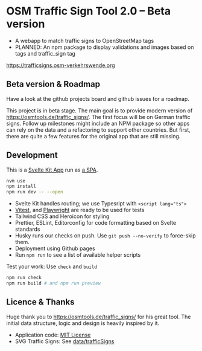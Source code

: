 # OSM Traffic Sign Tool 2.0 – Beta version

- A webapp to match traffic signs to OpenStreetMap tags
- PLANNED: An npm package to display validations and images based on tags and traffic_sign tag

https://trafficsigns.osm-verkehrswende.org

## Beta version & Roadmap

Have a look at the github projects board and github issues for a roadmap.

This project is in beta stage. The main goal is to provide modern version of https://osmtools.de/traffic_signs/. The first focus will be on German traffic signs. Follow up milestones might include an NPM package so other apps can rely on the data and a refactoring to support other countries. But first, there are quite a few features for the original app that are still missing.

## Development

This is a [Svelte Kit App](https://kit.svelte.dev/) run as [a SPA](https://kit.svelte.dev/docs/glossary#spa).

```bash
nvm use
npm install
npm run dev -- --open
```

- Svelte Kit handles routing; we use Typesript with `<script lang="ts">`
- [Vitest](https://vitest.dev),
  and [Playwright](https://playwright.dev) are ready to be used for tests
- Tailwind CSS and Heroicon for styling
- Prettier, ESLint, Editorconfig for code formatting based on Svelte standards
- Husky runs our checks on push. Use `git push --no-verify` to force-skip them.
- Deployment using Github pages
- Run `npm run` to see a list of available helper scripts

Test your work: Use `check` and `build`

```bash
npm run check
npm run build # and npm run preview
```

## Licence & Thanks

Huge thank you to https://osmtools.de/traffic_signs/ for his great tool. The initial data structure, logic and design is heavily inspired by it.

- Application code: [MIT License](./LICENSE)
- SVG Traffic Signs: See [data/trafficSigns](./src/data/trafficSigns.ts)
